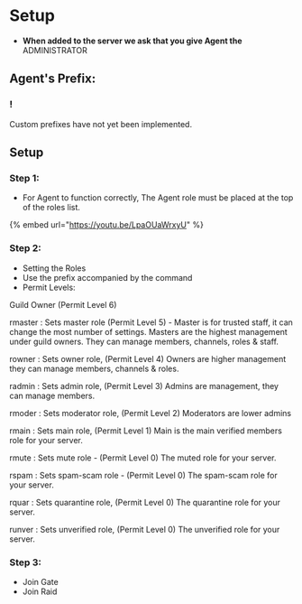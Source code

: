 # Setup

* **When added to the server we ask that you give Agent the** ADMINISTRATOR

## Agent's Prefix: <a href="#wicks-prefix" id="wicks-prefix"></a>

### !

Custom prefixes have not yet been implemented.

## Setup <a href="#quick-setup" id="quick-setup"></a>

### Step 1: <a href="#step-1" id="step-1"></a>

* For Agent to function correctly, The Agent role must be placed at the top of the roles list.

{% embed url="https://youtu.be/LpaOUaWrxyU" %}

### Step 2: <a href="#step-2" id="step-2"></a>

* Setting the Roles
* Use the prefix accompanied by the command
* Permit Levels:

Guild Owner (Permit Level 6)

rmaster : Sets master role (Permit Level 5) - Master is for trusted staff, it can change the most number of settings. Masters are the highest management under guild owners. They can manage members, channels, roles & staff.



rowner : Sets owner role, (Permit Level 4) Owners are higher management they can manage members, channels & roles.



radmin : Sets admin role, (Permit Level 3) Admins are management, they can manage members.



rmoder : Sets moderator role, (Permit Level 2) Moderators are lower admins



rmain : Sets main role, (Permit Level 1) Main is the main verified members role for your server.



rmute : Sets mute role - (Permit Level 0) The muted role for your server.



rspam : Sets spam-scam role - (Permit Level 0) The spam-scam role for your server.



rquar : Sets quarantine role, (Permit Level 0) The quarantine role for your server.



runver : Sets unverified role, (Permit Level 0) The unverified role for your server.





### Step 3: <a href="#step-2" id="step-2"></a>

* Join Gate
* Join Raid
